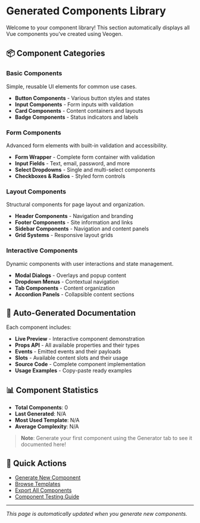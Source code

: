 # Generated Components Library

Welcome to your component library! This section automatically displays all Vue components you've created using Veogen.

## 📦 Component Categories

### Basic Components
Simple, reusable UI elements for common use cases.

- **Button Components** - Various button styles and states
- **Input Components** - Form inputs with validation
- **Card Components** - Content containers and layouts
- **Badge Components** - Status indicators and labels

### Form Components
Advanced form elements with built-in validation and accessibility.

- **Form Wrapper** - Complete form container with validation
- **Input Fields** - Text, email, password, and more
- **Select Dropdowns** - Single and multi-select components
- **Checkboxes & Radios** - Styled form controls

### Layout Components
Structural components for page layout and organization.

- **Header Components** - Navigation and branding
- **Footer Components** - Site information and links
- **Sidebar Components** - Navigation and content panels
- **Grid Systems** - Responsive layout grids

### Interactive Components
Dynamic components with user interactions and state management.

- **Modal Dialogs** - Overlays and popup content
- **Dropdown Menus** - Contextual navigation
- **Tab Components** - Content organization
- **Accordion Panels** - Collapsible content sections

## 🔄 Auto-Generated Documentation

Each component includes:

- **Live Preview** - Interactive component demonstration
- **Props API** - All available properties and their types
- **Events** - Emitted events and their payloads
- **Slots** - Available content slots and their usage
- **Source Code** - Complete component implementation
- **Usage Examples** - Copy-paste ready examples

## 📊 Component Statistics

- **Total Components**: 0
- **Last Generated**: N/A
- **Most Used Template**: N/A
- **Average Complexity**: N/A

> **Note**: Generate your first component using the Generator tab to see it documented here!

## 🎯 Quick Actions

- [Generate New Component](../component-generator.md)
- [Browse Templates](../templates.md)
- [Export All Components](../developer/export.md)
- [Component Testing Guide](../developer/testing.md)

---

*This page is automatically updated when you generate new components.*
